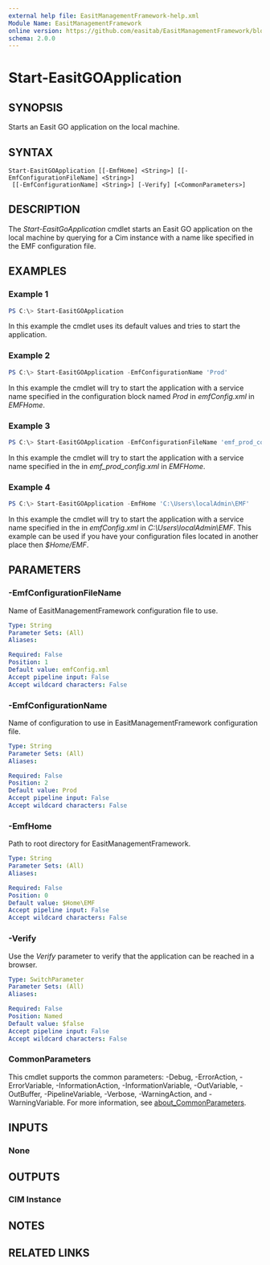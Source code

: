 ```yaml
---
external help file: EasitManagementFramework-help.xml
Module Name: EasitManagementFramework
online version: https://github.com/easitab/EasitManagementFramework/blob/development/docs/Start-EasitGOApplication.md
schema: 2.0.0
---
```


# Start-EasitGOApplication

## SYNOPSIS
Starts an Easit GO application on the local machine.

## SYNTAX

```
Start-EasitGOApplication [[-EmfHome] <String>] [[-EmfConfigurationFileName] <String>]
 [[-EmfConfigurationName] <String>] [-Verify] [<CommonParameters>]
```

## DESCRIPTION
The *Start-EasitGoApplication* cmdlet starts an Easit GO application on the local machine by querying for a Cim instance with a name like specified in the EMF configuration file.

## EXAMPLES

### Example 1
```powershell
PS C:\> Start-EasitGOApplication
```

In this example the cmdlet uses its default values and tries to start the application.

### Example 2
```powershell
PS C:\> Start-EasitGOApplication -EmfConfigurationName 'Prod'
```

In this example the cmdlet will try to start the application with a service name specified in the configuration block named *Prod* in *emfConfig.xml* in *EMFHome*.

### Example 3
```powershell
PS C:\> Start-EasitGOApplication -EmfConfigurationFileName 'emf_prod_config.xml'
```

In this example the cmdlet will try to start the application with a service name specified in the in *emf_prod_config.xml* in *EMFHome*.

### Example 4
```powershell
PS C:\> Start-EasitGOApplication -EmfHome 'C:\Users\localAdmin\EMF'
```

In this example the cmdlet will try to start the application with a service name specified in the in *emfConfig.xml* in *C:\Users\localAdmin\EMF*. This example can be used if you have your configuration files located in another place then *$Home/EMF*.

## PARAMETERS

### -EmfConfigurationFileName
Name of EasitManagementFramework configuration file to use.

```yaml
Type: String
Parameter Sets: (All)
Aliases:

Required: False
Position: 1
Default value: emfConfig.xml
Accept pipeline input: False
Accept wildcard characters: False
```

### -EmfConfigurationName
Name of configuration to use in EasitManagementFramework configuration file.

```yaml
Type: String
Parameter Sets: (All)
Aliases:

Required: False
Position: 2
Default value: Prod
Accept pipeline input: False
Accept wildcard characters: False
```

### -EmfHome
Path to root directory for EasitManagementFramework.

```yaml
Type: String
Parameter Sets: (All)
Aliases:

Required: False
Position: 0
Default value: $Home\EMF
Accept pipeline input: False
Accept wildcard characters: False
```

### -Verify
Use the *Verify* parameter to verify that the application can be reached in a browser.

```yaml
Type: SwitchParameter
Parameter Sets: (All)
Aliases:

Required: False
Position: Named
Default value: $false
Accept pipeline input: False
Accept wildcard characters: False
```

### CommonParameters
This cmdlet supports the common parameters: -Debug, -ErrorAction, -ErrorVariable, -InformationAction, -InformationVariable, -OutVariable, -OutBuffer, -PipelineVariable, -Verbose, -WarningAction, and -WarningVariable. For more information, see [about_CommonParameters](http://go.microsoft.com/fwlink/?LinkID=113216).

## INPUTS

### None

## OUTPUTS

### CIM Instance
## NOTES

## RELATED LINKS
